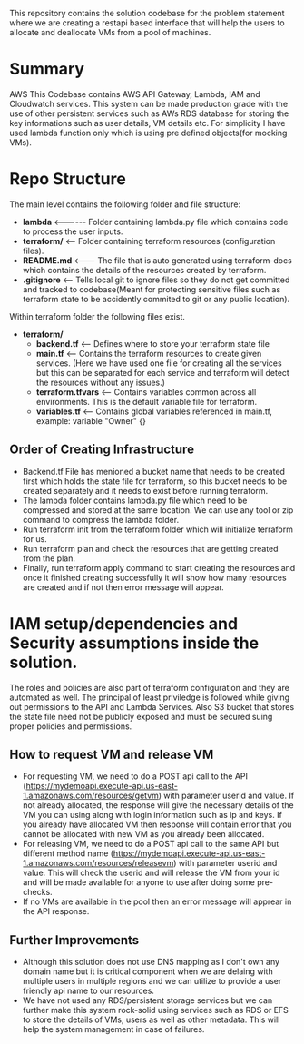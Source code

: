 This repository contains the solution codebase for the problem statement where we are creating a restapi based interface that will help the users to allocate and deallocate
VMs from a pool of machines.

# Summary
AWS This Codebase contains AWS API Gateway, Lambda, IAM and Cloudwatch services. This system can be made production grade with the use of other persistent services such as 
AWs RDS database for storing the key informations such as user details, VM details etc. For simplicity I have used lambda function only which is using pre defined objects(for mocking VMs).

# Repo Structure
The main level contains the following folder and file structure:
- **lambda** <------ Folder containing lambda.py file which contains code to process the user inputs.
- **terraform/** <-- Folder containing terraform resources (configuration files). 
- **README.md** <--- The file that is auto generated using terraform-docs which contains the details of the resources created by terraform.
- **.gitignore** <-- Tells local git to ignore files so they do not get committed and tracked to codebase(Meant for protecting sensitive files such as terraform state to be accidently commited to git or any public location).

Within terraform folder the following files exist.
- **terraform/**
  -  **backend.tf** <-- Defines where to store your terraform state file
  -  **main.tf** <-- Contains the terraform resources to create given services. (Here we have used one file for creating all the services but this can be separated for each service and terraform will detect the resources without any issues.)
  -  **terraform.tfvars** <-- Contains variables common across all environments. This is the default variable file for terraform.
  -  **variables.tf** <-- Contains global variables referenced in main.tf, example: variable "Owner" {}
  

## Order of Creating Infrastructure
 - Backend.tf File has menioned a bucket name that needs to be created first which holds the state file for terraform, so this bucket needs to be created separately and it needs to exist before running terraform. 
 - The lambda folder contains lambda.py file which need to be compressed and stored at the same location. We can use any tool or zip command to compress the lambda folder.
 - Run terraform init from the terraform folder which will initialize terraform for us. 
 - Run terraform plan and check the resources that are getting created from the plan.
 - Finally, run terraform apply command to start creating the resources and once it finished creating successfully it will show how many resources are created and if not then error message will appear.

# IAM setup/dependencies and Security assumptions inside the solution.
The roles and policies are also part of terraform configuration and they are automated as well. The principal of least priviledge is followed while giving out permissions to the API and Lambda Services.
Also S3 bucket that stores the state file need not be publicly exposed and must be secured suing proper policies and permissions. 

## How to request VM and release VM
- For requesting VM, we need to do a POST api call to the API (https://mydemoapi.execute-api.us-east-1.amazonaws.com/resources/getvm) with parameter userid and value. If not already allocated, the response will give the necessary details of the VM you can using along with login information such as ip and keys. If you already have allocated VM then response will contain error that you cannot be allocated with new VM as you already been allocated. 
- For releasing VM, we need to do a POST api call to the same API but different method name (https://mydemoapi.execute-api.us-east-1.amazonaws.com/resources/releasevm) with parameter userid and value. This will check the userid and will release the VM from your id and will be made available for anyone to use after doing some pre-checks.
- If no VMs are available in the pool then an error message will apprear in the API response.

## Further Improvements 
 - Although this solution does not use DNS mapping as I don't own any domain name but it is critical component when we are delaing with multiple users in multiple regions and we can utilize to provide a user friendly api name to our resources.
 - We have not used any RDS/persistent storage services but we can further make this system rock-solid using services such as RDS or EFS to store the details of VMs, users as well as other metadata. This will help the system management in case of failures.
